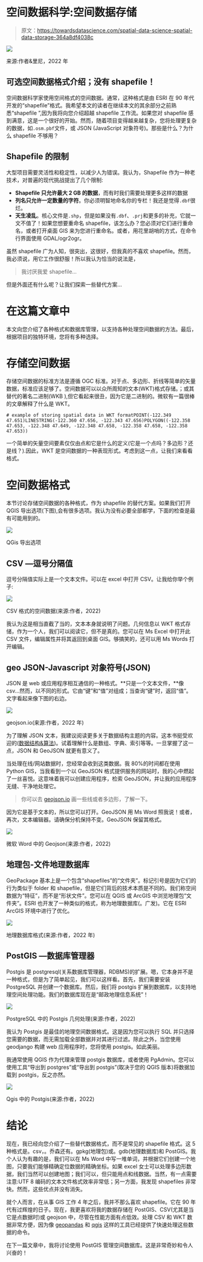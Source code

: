 # 空间数据科学:空间数据存储

> 原文：<https://towardsdatascience.com/spatial-data-science-spatial-data-storage-364a8df4038c>

![](img/f4a7582cbd2bb13202d3fe7e408fb6fa.png)

来源:作者&里尼，2022 年

## 可选空间数据格式介绍；没有 shapefile！

空间数据科学家使用空间格式的空间数据。通常，这种格式是由 ESRI 在 90 年代开发的“shapefile”格式。我希望本文的读者在继续本文的其余部分之前熟悉“shapefile ”,因为我将向您介绍超越 shapefile 工作流。如果您对 shapefile 感到满意，这是一个很好的开始。然而，随着项目变得越来越复杂，您将处理更复杂的数据，如`.osm.pbf`文件，或 JSON (JavaScript 对象符号)。那些是什么？为什么 shapefile 不够用？

## Shapefile 的限制

大型项目需要灵活性和稳定性，以减少人为错误。我认为，Shapefile 作为一种老技术，对普遍的现代挑战提出了几个限制:

*   **Shapefile 只允许最大 2 GB 的数据**，而有时我们需要处理更多这样的数据
*   **列名只允许一定数量的字符**。你必须明智地命名你的专栏！我还是觉得`.dbf`很烂。
*   **天生凌乱**。核心文件是`.shp`，但是如果没有`.dbf`、`.prj`和更多的补充，它就一文不值了！如果您想要重命名 shapefile，该怎么办？您必须对它们进行重命名，或者打开桌面 GIS 来为您进行重命名。或者，用花里胡哨的方式，在命令行界面使用 GDAL/ogr2ogr。

虽然 shapefile 广为人知，很突出，这很好，但我真的不喜欢 shapefile。然而，我必须说，用它工作很舒服！所以我认为恰当的说法是，

> 我讨厌我爱 shapefile…

但是外面还有什么呢？让我们探索一些替代方案…

# 在这篇文章中

本文向您介绍了各种格式和数据库管理，以支持各种处理空间数据的方法。最后，根据项目的独特环境，您将有多种选择。

# 存储空间数据

存储空间数据的标准方法是遵循 OGC 标准。对于点、多边形、折线等简单的矢量数据，标准应该足够了。空间数据可以以众所周知的文本(WKT)格式存储。；或其替代的著名二进制(WKB ),但它看起来很丑，因为它是二进制的。微软有一篇很棒的文章解释了什么是 WKT。

```
# example of storing spatial data in WKT formatPOINT(-122.349 47.651)LINESTRING(-122.360 47.656, -122.343 47.656)POLYGON((-122.358 47.653, -122.348 47.649, -122.348 47.658, -122.358 47.658, -122.358 47.653))
```

一个简单的矢量空间要素仅仅由点和它是什么的定义(它是一个点吗？多边形？还是线？).因此，WKT 是空间数据的一种表现形式。考虑到这一点，让我们来看看格式。

# 空间数据格式

本节讨论存储空间数据的各种格式，作为 shapefile 的替代方案。如果我们打开 QGIS 导出选项(下图),会有很多选项。我认为没有必要全部都学，下面的检查是最有可能用到的。

![](img/ca2ca90e23589cef6976d14dd0946a1d.png)

QGis 导出选项

## CSV —逗号分隔值

逗号分隔值实际上是一个文本文件。可以在 excel 中打开 CSV。让我给你举个例子:

![](img/679ed96659f5da791ced6f1f1daddd7a.png)

CSV 格式的空间数据(来源:作者，2022)

我认为这是相当直截了当的，文本本身就说明了问题。几何信息以 WKT 格式存储，作为一个人，我们可以阅读它，但不是真的。您可以在 Ms Excel 中打开此 CSV 文件，编辑属性并将其返回到桌面 GIS。够搞笑的，还可以用 Ms Words 打开编辑。

## geo JSON-Javascript 对象符号(JSON)

JSON 是 web 或应用程序相互通信的一种格式。**只是一个文本文件，**像 csv...然而，以不同的形式。它由“键”和“值”对组成；当查询“键”时，返回“值”。文字看起来像下图的右边。

![](img/5247a485e58b05b7aae26e3e67062187.png)

geojson.io(来源:作者，2022 年)

为了理解 JSON 文本，我建议阅读更多关于数据结构主题的内容。这本书挺受欢迎的([数据结构&算法](https://www.cs.bham.ac.uk/~jxb/DSA/dsa.pdf))。试着理解什么是数组、字典、索引等等。一旦掌握了这一点，JSON 和 GeoJSON 就更有意义了。

当处理在线/网站数据时，您经常会收到这类数据。我 80%的时间都在使用 Python GIS，当我看到一个以 GeoJSON 格式提供服务的网站时，我的心中燃起了一丝喜悦。这意味着我可以创建应用程序，检索 GeoJSON，并让我的应用程序无缝、干净地处理它。

> 你可以去 [geojson.io](http://geojson.io) 画一些线或者多边形，了解一下。

因为它是基于文本的，所以您可以打开。GeoJSON 用 Ms Word 照我说！或者，再次，文本编辑器。请确保分机保持不变。GeoJSON 保留其格式。

![](img/b955425bbd1235e77ffb96aa7bca65dd.png)

微软 Word 中的 Geojson(来源:作者，2022)

## 地理包-文件地理数据库

GeoPackage 基本上是一个包含“shapefiles”的“文件夹”。标记引号是因为它们的行为类似于 folder 和 shapefile，但是它们背后的技术本质是不同的。我们称空间数据为“特征”，而不是“形状文件”。您可以在 QGIS 或 ArcGIS 中浏览地理包“文件夹”。ESRI 也开发了一种类似的格式，称为地理数据库(。广发)。它在 ESRI ArcGIS 环境中进行了优化。

![](img/5f4b2fc88b6fd1586a8f48cca87e84d0.png)

地理数据库格式(来源:作者，2022 年)

## PostGIS —数据库管理器

Postgis 是 postgresql(关系数据库管理器，RDBMS)的扩展。嗯，它本身并不是一种格式，但是为了简单起见，我们可以这样看。首先，我们需要安装 PostgreSQL 并创建一个数据库。然后，我们将 postgis 扩展到数据库，以支持地理空间处理功能。我们的数据库现在是“邮政地理信息系统”！

![](img/dea87659f855cd5e5dc590aebd3ffc11.png)

PostgreSQL 中的 Postgis 几何处理(来源:作者，2022)

我认为 Postgis 是最佳的地理空间数据格式。这是因为您可以执行 SQL 并只选择您需要的数据，而无需加载全部数据并对其进行过滤。除此之外，当您使用 geodjango 构建 web 应用程序时，您将使用 postgis。如此美丽。

我通常使用 QGIS 作为代理来管理 postgis 数据库，或者使用 PgAdmin。您可以使用工具“导出到 postgres”或“导出到 postgis”(取决于您的 QGIS 版本)将数据加载到 postgis，反之亦然。

![](img/d80483944dbdfe213877e08986c3e920.png)

Qgis 中的 Postgis(来源:作者，2022)

# 结论

现在，我已经向您介绍了一些替代数据格式，而不是常见的 shapefile 格式。这 5 种格式是。csv，。乔森还有。gpkg(地理包)或。gdb(地理数据库)和 PostGIS。我个人认为有趣的是，我们可以在 Ms Word 中写一堆单词，并根据它们创建一个地图，只要我们能够精确定位数据的精确坐标。如果 excel 女士可以处理多边形数据，我们当然可以创建地图；我们可以，但只能用点和线数据。当然，有一点需要注意:UTF 8 编码的文本文件格式效率非常低；另一方面，我发现 shapefiles 非常快。然而，这些优点并没有消失。

就个人而言，在从事 GIS 工作 4 年之后，我并不那么喜欢 shapefile。它在 90 年代有过辉煌的日子。现在，我更喜欢将我的数据存储在 PostGIS、CSV(尤其是当它是点数据时)或 geojson 中，尽管在性能方面有点低效。处理 CSV 和 WKT 数据非常方便，因为像 [geopandas](https://geopandas.org/en/stable/docs/reference/api/geopandas.GeoSeries.from_wkt.html) 和 [qgis](https://gis.stackexchange.com/questions/273143/adding-delimited-text-layer-in-qgis) 这样的工具已经提供了快速处理这些数据的命令。

在下一篇文章中，我将讨论使用 PostGIS 管理空间数据库。这是非常奇妙和令人兴奋的！